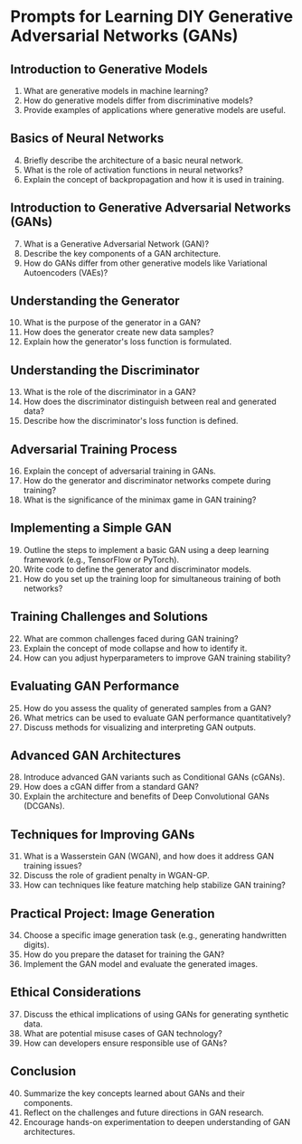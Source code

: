 # Prompts for Learning DIY Generative Adversarial Networks (GANs)

## Introduction to Generative Models

1. What are generative models in machine learning?
2. How do generative models differ from discriminative models?
3. Provide examples of applications where generative models are useful.

## Basics of Neural Networks

4. Briefly describe the architecture of a basic neural network.
5. What is the role of activation functions in neural networks?
6. Explain the concept of backpropagation and how it is used in training.

## Introduction to Generative Adversarial Networks (GANs)

7. What is a Generative Adversarial Network (GAN)?
8. Describe the key components of a GAN architecture.
9. How do GANs differ from other generative models like Variational Autoencoders (VAEs)?

## Understanding the Generator

10. What is the purpose of the generator in a GAN?
11. How does the generator create new data samples?
12. Explain how the generator's loss function is formulated.

## Understanding the Discriminator

13. What is the role of the discriminator in a GAN?
14. How does the discriminator distinguish between real and generated data?
15. Describe how the discriminator's loss function is defined.

## Adversarial Training Process

16. Explain the concept of adversarial training in GANs.
17. How do the generator and discriminator networks compete during training?
18. What is the significance of the minimax game in GAN training?

## Implementing a Simple GAN

19. Outline the steps to implement a basic GAN using a deep learning framework (e.g., TensorFlow or PyTorch).
20. Write code to define the generator and discriminator models.
21. How do you set up the training loop for simultaneous training of both networks?

## Training Challenges and Solutions

22. What are common challenges faced during GAN training?
23. Explain the concept of mode collapse and how to identify it.
24. How can you adjust hyperparameters to improve GAN training stability?

## Evaluating GAN Performance

25. How do you assess the quality of generated samples from a GAN?
26. What metrics can be used to evaluate GAN performance quantitatively?
27. Discuss methods for visualizing and interpreting GAN outputs.

## Advanced GAN Architectures

28. Introduce advanced GAN variants such as Conditional GANs (cGANs).
29. How does a cGAN differ from a standard GAN?
30. Explain the architecture and benefits of Deep Convolutional GANs (DCGANs).

## Techniques for Improving GANs

31. What is a Wasserstein GAN (WGAN), and how does it address GAN training issues?
32. Discuss the role of gradient penalty in WGAN-GP.
33. How can techniques like feature matching help stabilize GAN training?

## Practical Project: Image Generation

34. Choose a specific image generation task (e.g., generating handwritten digits).
35. How do you prepare the dataset for training the GAN?
36. Implement the GAN model and evaluate the generated images.

## Ethical Considerations

37. Discuss the ethical implications of using GANs for generating synthetic data.
38. What are potential misuse cases of GAN technology?
39. How can developers ensure responsible use of GANs?

## Conclusion

40. Summarize the key concepts learned about GANs and their components.
41. Reflect on the challenges and future directions in GAN research.
42. Encourage hands-on experimentation to deepen understanding of GAN architectures.